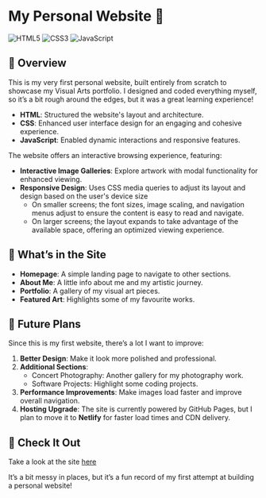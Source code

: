 # My Personal Website 🎨 

![HTML5](https://img.shields.io/badge/HTML5-%23E34F26?style=for-the-badge&logo=html5&logoColor=white)
![CSS3](https://img.shields.io/badge/CSS3-%231572B6?style=for-the-badge&logo=css3&logoColor=white)
![JavaScript](https://img.shields.io/badge/JavaScript-%23F7DF1E?style=for-the-badge&logo=javascript&logoColor=black)

## 📝 Overview 
This is my very first personal website, built entirely from scratch to showcase my Visual Arts portfolio. I designed and coded everything myself, so it’s a bit rough around the edges, but it was a great learning experience!
- **HTML**: Structured the website's layout and architecture.  
- **CSS**: Enhanced user interface design for an engaging and cohesive experience.  
- **JavaScript**: Enabled dynamic interactions and responsive features.  

The website offers an interactive browsing experience, featuring:  
- **Interactive Image Galleries**: Explore artwork with modal functionality for enhanced viewing.  
- **Responsive Design**: Uses CSS media queries to adjust its layout and design based on the user's device size
  - On smaller screens; the font sizes, image scaling, and navigation menus adjust to ensure the content is easy to read and navigate.
  - On larger screens; the layout expands to take advantage of the available space, offering an optimized viewing experience.  

## 🌟 What’s in the Site
- **Homepage**: A simple landing page to navigate to other sections.  
- **About Me**: A little info about me and my artistic journey.  
- **Portfolio**: A gallery of my visual art pieces.  
- **Featured Art**: Highlights some of my favourite works.

## 🔮 Future Plans
Since this is my first website, there’s a lot I want to improve:  
1. **Better Design**: Make it look more polished and professional.  
2. **Additional Sections**:  
   - Concert Photography: Another gallery for my photography work.  
   - Software Projects: Highlight some coding projects.  
3. **Performance Improvements**: Make images load faster and improve overall navigation.
4. **Hosting Upgrade**: The site is currently powered by GitHub Pages, but I plan to move it to **Netlify** for faster load times and CDN delivery.

## 🚀 Check It Out
Take a look at the site [here](https://noraliu13.github.io/)  

It’s a bit messy in places, but it’s a fun record of my first attempt at building a personal website!
